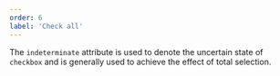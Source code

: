 ```yaml
---
order: 6
label: 'Check all'
---
```


The `indeterminate` attribute is used to denote the uncertain state of `checkbox` and is generally used to achieve the effect of total selection.

